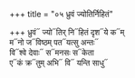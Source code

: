 +++
title = "०५ ध्रुवं ज्योतिर्निहितं"

+++
ध्रुवं᳓ ज्यो᳓तिर् नि᳓हितं दृश᳓ये क᳓म्  
म᳓नो ज᳓विष्ठम् पत᳓यत्सु अन्तः᳓  
वि᳓श्वे देवाः᳓ स᳓मनसः स᳓केता  
ए᳓कं क्र᳓तुम् अभि᳓ वि᳓ यन्ति साधु᳓
